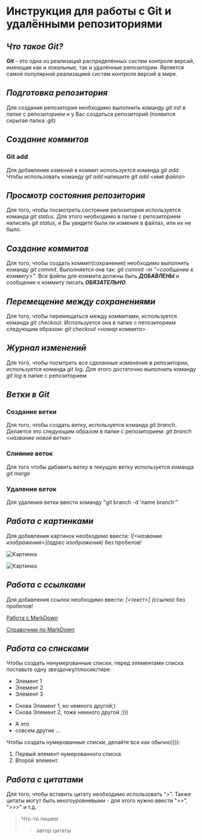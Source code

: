 # Инструкция для работы с Git и удалёнными репозиториями

## ***Что такое Git?***

***Git*** - это одна из реализаций распределённых систем контроля версий, имеющая как и локальные, так и удалённые репозитории. Является самой популярной реализацией систем контроля версий в мире.

## ***Подготовка репозитория***

Для создания репозитория необходимо выполнить команду *git init*  в папке с репозиторием и у Вас создаться репозиторий (появится скрытая папка .git)

## ***Создание коммитов***

### **Git add**

Для добавления измений в коммит используется команда *git add*. Чтобы использовать команду *git add* напишите *git add <имя файла>*

## ***Просмотр состояния репозитория***

Для того, чтобы посмотреть состояние репозитория используется команда *git status*. Для этого необходимо в папке с репозиторием написать *git status*, и Вы увидите были ли измения в файлах, или их не было.

## ***Создание коммитов***

Для того, чтобы создать коммит(сохранение) необходимо выполнить команду *git commit*. Выполняется она так: *git commit -m "<сообщение к коммиту>"*. Все файлы для коммита должны быть ***ДОБАВЛЕНЫ*** и сообщение к коммиту писать ***ОБЯЗАТЕЛЬНО***.

## ***Перемещение между сохранениями***

Для того, чтобы перемещаться между коммитами, используется команда *git checkout*. Используется она в папке с пепозиторием следующим образом: *git checkout <номер коммита>*

## ***Журнал изменений***

Для того, чтобы посмтреть все сделанные изменения в репозитории, используется команда *git log*. Для этого достаточно выполнить команду *git log* в папке с репозиторием

## ***Ветки в Git***

### **Создание ветки**

Для того, чтобы создать ветку, используется команда *git branch*. Делается это следующим образом в папке с репозиторием: *git branch <название новой ветки>*

### **Слияние веток**

Для того чтобы дабавить ветку в текущую ветку используется команда *git merge <name branch>*

### **Удаление веток**
Для удаления ветки ввести команду "git branch -d 'name branch'"

## ***Работа с картинками***

Для добавления картинок необходимо ввести: *![<название изображения>](адрес изображения)* без пробелов!

![Картинка](https://www.mirf.ru/wp-content/uploads/2020/09/update_1___multi_sourced_4k__kimi_no_na_wa_by_assassinwarrior_dajydsn-fullview.jpg)

![Картинка](https://twinfinite.net/wp-content/uploads/2022/11/Chainsaw-Man-Anime-Opening-Makima-Viewing-Scene-Through-Fingers-Screenshot.jpg?fit=1200%2C675)

## ***Работа с ссылками***

Для добавления ссылок необходимо ввести: *[<текст>] (ссылка)* без пробелов!

[Работа с MarkDown](https://lifehacker.ru/chto-takoe-markdown/)

[Справочник по MarkDown](https://learn.microsoft.com/ru-ru/contribute/markdown-reference)

## ***Работа со списками***

Чтобы создать ненумерованные списки, перед элементами списка поставьте одну звездочку/плюсик/тире:

* Элемент 1
* Элемент 2
* Элемент 3
+ Снова Элемент 1, но немного другой;)
+ Снова Элемент 2, тоже немного другой ;)))
- А это
- совсем другие ...


Чтобы создать нумерованные списки, делайте все как обычно)))):
1. Первый элемент нумерованного списка.
2. Второй элемент.

## ***Работа с цитатами***

Для того, чтобы вставить цитату необходимо использовать ">". Также цитаты могут быть многоуровневыми - для этого нужно ввести ">>", ">>>" и т.д.

> Что-то пишем
>> автор цитаты